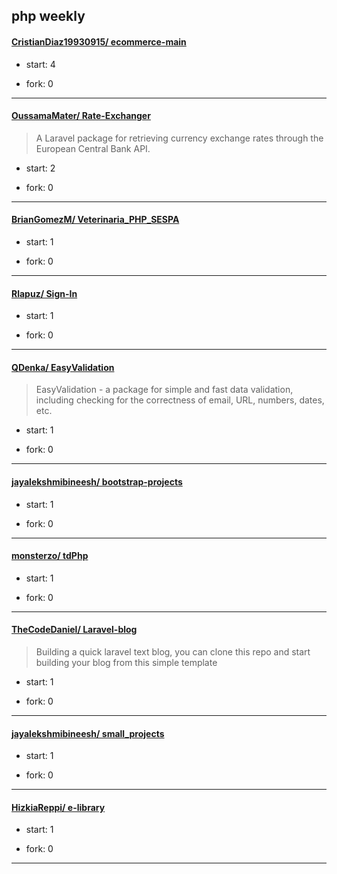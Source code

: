 ## php weekly

#### [CristianDiaz19930915/ ecommerce-main](https://github.com/CristianDiaz19930915/ecommerce-main)
>  
+ start: 4
+ fork: 0
---
#### [OussamaMater/ Rate-Exchanger](https://github.com/OussamaMater/Rate-Exchanger)
>  A Laravel package for retrieving currency exchange rates through the European Central Bank API.
+ start: 2
+ fork: 0
---
#### [BrianGomezM/ Veterinaria_PHP_SESPA](https://github.com/BrianGomezM/Veterinaria_PHP_SESPA)
>  
+ start: 1
+ fork: 0
---
#### [Rlapuz/ Sign-In](https://github.com/Rlapuz/Sign-In)
>  
+ start: 1
+ fork: 0
---
#### [QDenka/ EasyValidation](https://github.com/QDenka/EasyValidation)
>  EasyValidation - a package for simple and fast data validation, including checking for the correctness of email, URL, numbers, dates, etc.
+ start: 1
+ fork: 0
---
#### [jayalekshmibineesh/ bootstrap-projects](https://github.com/jayalekshmibineesh/bootstrap-projects)
>  
+ start: 1
+ fork: 0
---
#### [monsterzo/ tdPhp](https://github.com/monsterzo/tdPhp)
>  
+ start: 1
+ fork: 0
---
#### [TheCodeDaniel/ Laravel-blog](https://github.com/TheCodeDaniel/Laravel-blog)
>  Building a quick laravel text blog, you can clone this repo and start building your blog from this simple template
+ start: 1
+ fork: 0
---
#### [jayalekshmibineesh/ small_projects](https://github.com/jayalekshmibineesh/small_projects)
>  
+ start: 1
+ fork: 0
---
#### [HizkiaReppi/ e-library](https://github.com/HizkiaReppi/e-library)
>  
+ start: 1
+ fork: 0
---